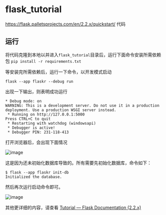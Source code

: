 # flask_tutorial
https://flask.palletsprojects.com/en/2.2.x/quickstart/ 代码

## 运行

将代码克隆到本地以并进入`flask_tutorial`目录后，运行下面命令安装所需依赖包
`pip install -r requirements.txt`

等安装完所需依赖后，运行一下命令，以开发模式启动
```
flask --app flaskr --debug run
```
出现一下输出，则表明成功运行
```
* Debug mode: on
WARNING: This is a development server. Do not use it in a production deployment. Use a production WSGI server instead.
 * Running on http://127.0.0.1:5000
Press CTRL+C to quit
 * Restarting with watchdog (windowsapi)
 * Debugger is active!
 * Debugger PIN: 231-118-413
```

打开浏览器后，会出现下面情况

![image](https://user-images.githubusercontent.com/81068011/196604182-76279654-f9c1-4165-9d47-793c07b82d2e.png)

这是因为还未初始化数据库导致的。所有需要先初始化数据库，命令如下：
```
$ flask --app flaskr init-db
Initialized the database.
```
然后再次运行启动命令即可。

![image](https://user-images.githubusercontent.com/81068011/196606937-c31566d7-5906-4cd1-ac59-1b2dc70d1c74.png)


其他更详细的内容，请查看 [Tutorial — Flask Documentation (2.2.x)](https://flask.palletsprojects.com/en/2.2.x/tutorial/)
